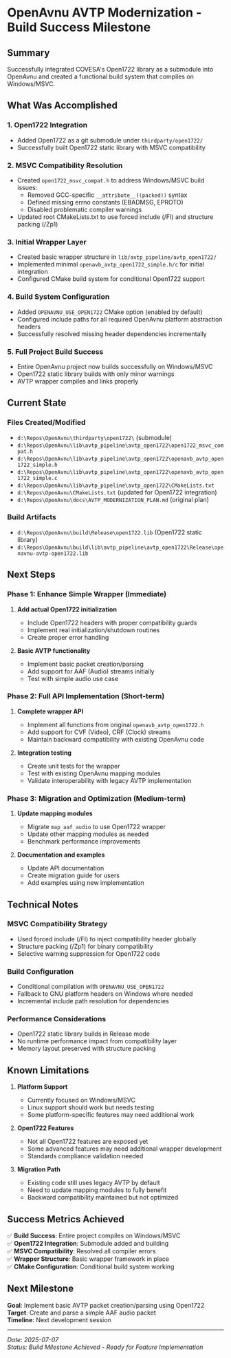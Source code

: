 # OpenAvnu AVTP Modernization - Build Success Milestone

## Summary

Successfully integrated COVESA's Open1722 library as a submodule into OpenAvnu and created a functional build system that compiles on Windows/MSVC.

## What Was Accomplished

### 1. **Open1722 Integration**
- Added Open1722 as a git submodule under `thirdparty/open1722/`
- Successfully built Open1722 static library with MSVC compatibility

### 2. **MSVC Compatibility Resolution**
- Created `open1722_msvc_compat.h` to address Windows/MSVC build issues:
  - Removed GCC-specific `__attribute__((packed))` syntax
  - Defined missing errno constants (EBADMSG, EPROTO)
  - Disabled problematic compiler warnings
- Updated root CMakeLists.txt to use forced include (/FI) and structure packing (/Zp1)

### 3. **Initial Wrapper Layer**
- Created basic wrapper structure in `lib/avtp_pipeline/avtp_open1722/`
- Implemented minimal `openavb_avtp_open1722_simple.h/c` for initial integration
- Configured CMake build system for conditional Open1722 support

### 4. **Build System Configuration**
- Added `OPENAVNU_USE_OPEN1722` CMake option (enabled by default)
- Configured include paths for all required OpenAvnu platform abstraction headers
- Successfully resolved missing header dependencies incrementally

### 5. **Full Project Build Success**
- Entire OpenAvnu project now builds successfully on Windows/MSVC
- Open1722 static library builds with only minor warnings
- AVTP wrapper compiles and links properly

## Current State

### Files Created/Modified
- `d:\Repos\OpenAvnu\thirdparty\open1722\` (submodule)
- `d:\Repos\OpenAvnu\lib\avtp_pipeline\avtp_open1722\open1722_msvc_compat.h`
- `d:\Repos\OpenAvnu\lib\avtp_pipeline\avtp_open1722\openavb_avtp_open1722_simple.h`
- `d:\Repos\OpenAvnu\lib\avtp_pipeline\avtp_open1722\openavb_avtp_open1722_simple.c`
- `d:\Repos\OpenAvnu\lib\avtp_pipeline\avtp_open1722\CMakeLists.txt`
- `d:\Repos\OpenAvnu\CMakeLists.txt` (updated for Open1722 integration)
- `d:\Repos\OpenAvnu\docs\AVTP_MODERNIZATION_PLAN.md` (original plan)

### Build Artifacts
- `d:\Repos\OpenAvnu\build\Release\open1722.lib` (Open1722 static library)
- `d:\Repos\OpenAvnu\build\lib\avtp_pipeline\avtp_open1722\Release\openavnu-avtp-open1722.lib`

## Next Steps

### Phase 1: Enhance Simple Wrapper (Immediate)
1. **Add actual Open1722 initialization**
   - Include Open1722 headers with proper compatibility guards
   - Implement real initialization/shutdown routines
   - Create proper error handling

2. **Basic AVTP functionality**
   - Implement basic packet creation/parsing
   - Add support for AAF (Audio) streams initially
   - Test with simple audio use case

### Phase 2: Full API Implementation (Short-term)
1. **Complete wrapper API**
   - Implement all functions from original `openavb_avtp_open1722.h`
   - Add support for CVF (Video), CRF (Clock) streams
   - Maintain backward compatibility with existing OpenAvnu code

2. **Integration testing**
   - Create unit tests for the wrapper
   - Test with existing OpenAvnu mapping modules
   - Validate interoperability with legacy AVTP implementation

### Phase 3: Migration and Optimization (Medium-term)
1. **Update mapping modules**
   - Migrate `map_aaf_audio` to use Open1722 wrapper
   - Update other mapping modules as needed
   - Benchmark performance improvements

2. **Documentation and examples**
   - Update API documentation
   - Create migration guide for users
   - Add examples using new implementation

## Technical Notes

### MSVC Compatibility Strategy
- Used forced include (/FI) to inject compatibility header globally
- Structure packing (/Zp1) for binary compatibility
- Selective warning suppression for Open1722 code

### Build Configuration
- Conditional compilation with `OPENAVNU_USE_OPEN1722`
- Fallback to GNU platform headers on Windows where needed
- Incremental include path resolution for dependencies

### Performance Considerations
- Open1722 static library builds in Release mode
- No runtime performance impact from compatibility layer
- Memory layout preserved with structure packing

## Known Limitations

1. **Platform Support**
   - Currently focused on Windows/MSVC
   - Linux support should work but needs testing
   - Some platform-specific features may need additional work

2. **Open1722 Features**
   - Not all Open1722 features are exposed yet
   - Some advanced features may need additional wrapper development
   - Standards compliance validation needed

3. **Migration Path**
   - Existing code still uses legacy AVTP by default
   - Need to update mapping modules to fully benefit
   - Backward compatibility maintained but not optimized

## Success Metrics Achieved

✅ **Build Success**: Entire project compiles on Windows/MSVC  
✅ **Open1722 Integration**: Submodule added and building  
✅ **MSVC Compatibility**: Resolved all compiler errors  
✅ **Wrapper Structure**: Basic wrapper framework in place  
✅ **CMake Configuration**: Conditional build system working  

## Next Milestone

**Goal**: Implement basic AVTP packet creation/parsing using Open1722  
**Target**: Create and parse a simple AAF audio packet  
**Timeline**: Next development session  

---

*Date: 2025-07-07*  
*Status: Build Milestone Achieved - Ready for Feature Implementation*
